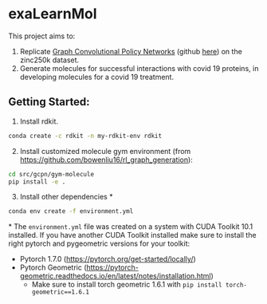 # exaLearnMol

This project aims to:

1. Replicate [Graph Convolutional Policy Networks](https://arxiv.org/abs/1806.02473) (github [here](https://github.com/bowenliu16/rl_graph_generation)) on the zinc250k dataset.
2. Generate molecules for successful interactions with covid 19 proteins, in developing molecules for a covid 19 treatment.

## Getting Started:
1. Install rdkit.
```bash
conda create -c rdkit -n my-rdkit-env rdkit
```
2. Install customized molecule gym environment (from https://github.com/bowenliu16/rl_graph_generation):
```bash
cd src/gcpn/gym-molecule
pip install -e .
```
3. Install other dependencies \*
```bash
conda env create -f environment.yml
```
\* The `environment.yml` file was created on a system with CUDA Toolkit 10.1 installed. If you have another CUDA Toolkit installed make sure to install the right pytorch and pygeometric versions for your toolkit:
- Pytorch 1.7.0 (https://pytorch.org/get-started/locally/)
- Pytorch Geometric (https://pytorch-geometric.readthedocs.io/en/latest/notes/installation.html) 
  - Make sure to install torch geometric 1.6.1 with `pip install torch-geometric==1.6.1`
